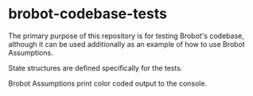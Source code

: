 # brobot-codebase-tests
The primary purpose of this repository is for testing Brobot's codebase, although it can be used additionally as 
an example of how to use Brobot Assumptions. 

State structures are defined specifically for the tests. 

Brobot Assumptions print color coded output to the console.
